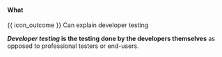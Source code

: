 <div id="title">

#### What

</div>

<span id="prereqs"></span>

<span id="outcomes">{{ icon_outcome }} Can explain developer testing</span>

<div id="body">

**_Developer testing_ is the testing done by the developers themselves** as opposed to professional testers or end-users.

</div>

<div id="extras">
</div>